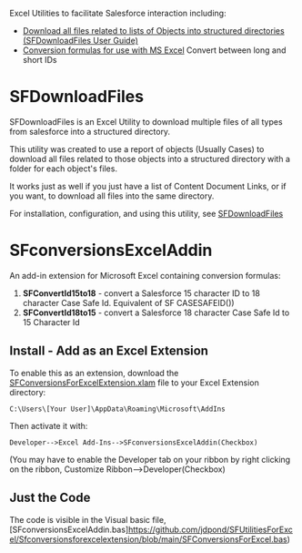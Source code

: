 Excel Utilities to facilitate Salesforce interaction including:
* [Download all files related to lists of Objects into structured directories](#sfdownloadfiles) [(SFDownloadFiles User Guide)](https://github.com/jdpond/SalesforceExcelUtilities/wiki/SFDownloadFiles-User-Guide)
* [Conversion formulas for use with MS Excel](#sfconversionsexceladdin) Convert between long and short IDs

# SFDownloadFiles

SFDownloadFiles is an Excel Utility to download multiple files of all types from salesforce into a structured directory.

This utility was created to use a report of objects (Usually Cases) to download all files related to those objects into a structured directory with a folder for each object's files.

It works just as well if you just have a list of Content Document Links, or if you want, to download all files into the same directory.

For installation, configuration, and using this utility, see [SFDownloadFiles](https://github.com/jdpond/SFConversionsForExcel/wiki/SFDownloadFiles-User-Guide)

# SFconversionsExcelAddin

An add-in extension for Microsoft Excel containing conversion formulas:

1. **SFConvertId15to18** - convert a Salesforce 15 character ID to 18 character Case Safe Id. Equivalent of SF CASESAFEID())
1. **SFConvertId18to15** - convert a Salesforce 18 character Case Safe Id to 15 Character Id

## Install - Add as an Excel Extension

To enable this as an extension, download the [SFConversionsForExcelExtension.xlam](https://github.com/jdpond/SFUtilitiesForExcel/SFconversionsExcelAddin/blob/main/SFConversionsForExcel.xlam) file to your Excel Extension directory:

`C:\Users\[Your User]\AppData\Roaming\Microsoft\AddIns`

Then activate it with:

`Developer-->Excel Add-Ins-->SFconversionsExcelAddin(Checkbox)`

(You may have to enable the Developer tab on your ribbon by right clicking on the ribbon, Customize Ribbon-->Developer(Checkbox)

## Just the Code
The code is visible in the Visual basic file, [SFconversionsExcelAddin.bas]https://github.com/jdpond/SFUtilitiesForExcel/Sfconversionsforexcelextension/blob/main/SFConversionsForExcel.bas)
